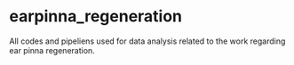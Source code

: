 # earpinna_regeneration
All codes and pipeliens used for data analysis related to the work regarding ear pinna regeneration.

